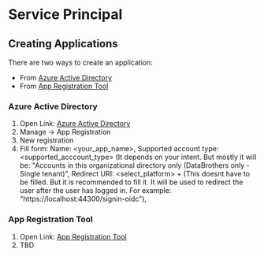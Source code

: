 # Service Principal
## Creating Applications
There are two ways to create an application:
- From [Azure Active Directory](https://portal.azure.com/#blade/Microsoft_AAD_IAM/ActiveDirectoryMenuBlade/Overview)
- From [App Registration Tool](https://app.powerbi.com/embedsetup)

### Azure Active Directory
1) Open Link: [Azure Active Directory](https://portal.azure.com/#blade/Microsoft_AAD_IAM/ActiveDirectoryMenuBlade/Overview)
2) Manage -> App Registration
3) New registration
4) Fill form: 
    Name: <your_app_name>, 
    Supported account type: <supported_acccount_type> (It depends on your intent. But mostly it will be: "Accounts in this organizational directory only (DataBrothers only - Single tenant)",
    Redirect URI: <select_platform> + <uri> (This doesnt have to be filled. But it is recommended to fill it. It will be used to redirect the user after the user has logged in. For example: "https://localhost:44300/signin-oidc"),

### App Registration Tool
1) Open Link: [App Registration Tool](https://app.powerbi.com/embedsetup)
2) TBD